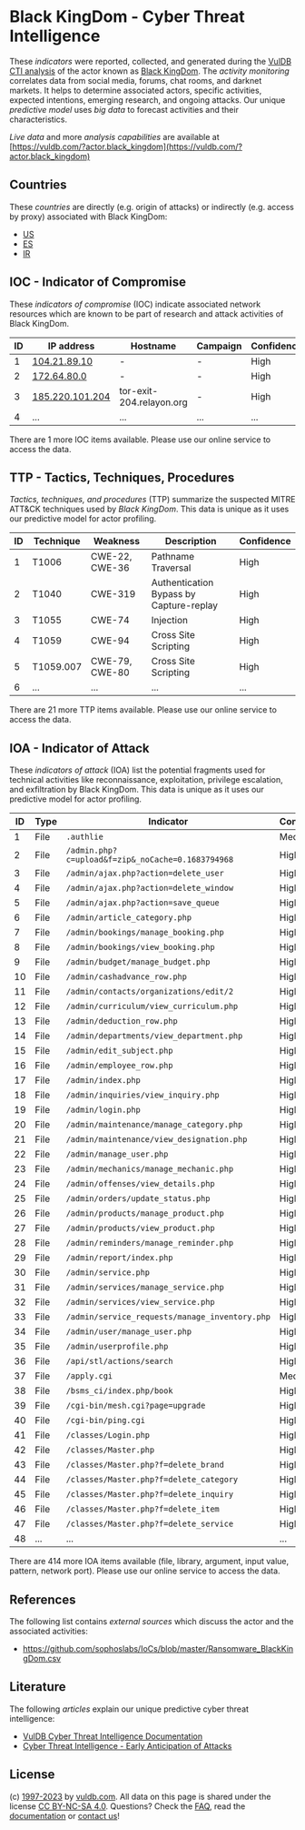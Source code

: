 # Black KingDom - Cyber Threat Intelligence

These _indicators_ were reported, collected, and generated during the [VulDB CTI analysis](https://vuldb.com/?kb.cti) of the actor known as [Black KingDom](https://vuldb.com/?actor.black_kingdom). The _activity monitoring_ correlates data from social media, forums, chat rooms, and darknet markets. It helps to determine associated actors, specific activities, expected intentions, emerging research, and ongoing attacks. Our unique _predictive model_ uses _big data_ to forecast activities and their characteristics.

_Live data_ and more _analysis capabilities_ are available at [https://vuldb.com/?actor.black_kingdom](https://vuldb.com/?actor.black_kingdom)

## Countries

These _countries_ are directly (e.g. origin of attacks) or indirectly (e.g. access by proxy) associated with Black KingDom:

* [US](https://vuldb.com/?country.us)
* [ES](https://vuldb.com/?country.es)
* [IR](https://vuldb.com/?country.ir)

## IOC - Indicator of Compromise

These _indicators of compromise_ (IOC) indicate associated network resources which are known to be part of research and attack activities of Black KingDom.

ID | IP address | Hostname | Campaign | Confidence
-- | ---------- | -------- | -------- | ----------
1 | [104.21.89.10](https://vuldb.com/?ip.104.21.89.10) | - | - | High
2 | [172.64.80.0](https://vuldb.com/?ip.172.64.80.0) | - | - | High
3 | [185.220.101.204](https://vuldb.com/?ip.185.220.101.204) | tor-exit-204.relayon.org | - | High
4 | ... | ... | ... | ...

There are 1 more IOC items available. Please use our online service to access the data.

## TTP - Tactics, Techniques, Procedures

_Tactics, techniques, and procedures_ (TTP) summarize the suspected MITRE ATT&CK techniques used by _Black KingDom_. This data is unique as it uses our predictive model for actor profiling.

ID | Technique | Weakness | Description | Confidence
-- | --------- | -------- | ----------- | ----------
1 | T1006 | CWE-22, CWE-36 | Pathname Traversal | High
2 | T1040 | CWE-319 | Authentication Bypass by Capture-replay | High
3 | T1055 | CWE-74 | Injection | High
4 | T1059 | CWE-94 | Cross Site Scripting | High
5 | T1059.007 | CWE-79, CWE-80 | Cross Site Scripting | High
6 | ... | ... | ... | ...

There are 21 more TTP items available. Please use our online service to access the data.

## IOA - Indicator of Attack

These _indicators of attack_ (IOA) list the potential fragments used for technical activities like reconnaissance, exploitation, privilege escalation, and exfiltration by Black KingDom. This data is unique as it uses our predictive model for actor profiling.

ID | Type | Indicator | Confidence
-- | ---- | --------- | ----------
1 | File | `.authlie` | Medium
2 | File | `/admin.php?c=upload&f=zip&_noCache=0.1683794968` | High
3 | File | `/admin/ajax.php?action=delete_user` | High
4 | File | `/admin/ajax.php?action=delete_window` | High
5 | File | `/admin/ajax.php?action=save_queue` | High
6 | File | `/admin/article_category.php` | High
7 | File | `/admin/bookings/manage_booking.php` | High
8 | File | `/admin/bookings/view_booking.php` | High
9 | File | `/admin/budget/manage_budget.php` | High
10 | File | `/admin/cashadvance_row.php` | High
11 | File | `/admin/contacts/organizations/edit/2` | High
12 | File | `/admin/curriculum/view_curriculum.php` | High
13 | File | `/admin/deduction_row.php` | High
14 | File | `/admin/departments/view_department.php` | High
15 | File | `/admin/edit_subject.php` | High
16 | File | `/admin/employee_row.php` | High
17 | File | `/admin/index.php` | High
18 | File | `/admin/inquiries/view_inquiry.php` | High
19 | File | `/admin/login.php` | High
20 | File | `/admin/maintenance/manage_category.php` | High
21 | File | `/admin/maintenance/view_designation.php` | High
22 | File | `/admin/manage_user.php` | High
23 | File | `/admin/mechanics/manage_mechanic.php` | High
24 | File | `/admin/offenses/view_details.php` | High
25 | File | `/admin/orders/update_status.php` | High
26 | File | `/admin/products/manage_product.php` | High
27 | File | `/admin/products/view_product.php` | High
28 | File | `/admin/reminders/manage_reminder.php` | High
29 | File | `/admin/report/index.php` | High
30 | File | `/admin/service.php` | High
31 | File | `/admin/services/manage_service.php` | High
32 | File | `/admin/services/view_service.php` | High
33 | File | `/admin/service_requests/manage_inventory.php` | High
34 | File | `/admin/user/manage_user.php` | High
35 | File | `/admin/userprofile.php` | High
36 | File | `/api/stl/actions/search` | High
37 | File | `/apply.cgi` | Medium
38 | File | `/bsms_ci/index.php/book` | High
39 | File | `/cgi-bin/mesh.cgi?page=upgrade` | High
40 | File | `/cgi-bin/ping.cgi` | High
41 | File | `/classes/Login.php` | High
42 | File | `/classes/Master.php` | High
43 | File | `/classes/Master.php?f=delete_brand` | High
44 | File | `/classes/Master.php?f=delete_category` | High
45 | File | `/classes/Master.php?f=delete_inquiry` | High
46 | File | `/classes/Master.php?f=delete_item` | High
47 | File | `/classes/Master.php?f=delete_service` | High
48 | ... | ... | ...

There are 414 more IOA items available (file, library, argument, input value, pattern, network port). Please use our online service to access the data.

## References

The following list contains _external sources_ which discuss the actor and the associated activities:

* https://github.com/sophoslabs/IoCs/blob/master/Ransomware_BlackKingDom.csv

## Literature

The following _articles_ explain our unique predictive cyber threat intelligence:

* [VulDB Cyber Threat Intelligence Documentation](https://vuldb.com/?kb.cti)
* [Cyber Threat Intelligence - Early Anticipation of Attacks](https://www.scip.ch/en/?labs.20201022)

## License

(c) [1997-2023](https://vuldb.com/?kb.changelog) by [vuldb.com](https://vuldb.com/?kb.about). All data on this page is shared under the license [CC BY-NC-SA 4.0](https://creativecommons.org/licenses/by-nc-sa/4.0/). Questions? Check the [FAQ](https://vuldb.com/?kb.faq), read the [documentation](https://vuldb.com/?kb) or [contact us](https://vuldb.com/?contact)!
